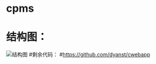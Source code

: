# cpms
# 结构图：
![结构图](https://user-images.githubusercontent.com/91046495/147720176-90b647e4-f453-41b1-a249-047a82ba5a74.png)
#剩余代码：
#https://github.com/dyanst/cwebapp
